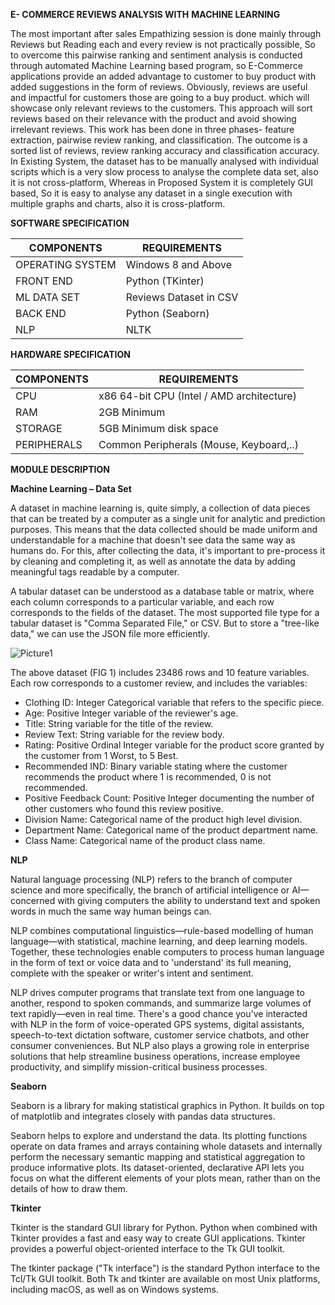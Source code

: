 **E- COMMERCE REVIEWS ANALYSIS WITH**
**MACHINE LEARNING**

The most important after sales Empathizing session is done mainly through Reviews but Reading each and every review is not practically possible, So to overcome this pairwise ranking and sentiment analysis is conducted through automated Machine Learning based program, so E-Commerce applications provide an added advantage to customer to buy product with added suggestions in the form of reviews. Obviously, reviews are useful and impactful for customers those are going to a buy product. which will showcase only relevant reviews to the customers. This approach will sort reviews based on their relevance with the product and avoid showing irrelevant reviews. This work has been done in three phases- feature extraction, pairwise review ranking, and classification. The outcome is a sorted list of reviews, review ranking accuracy and classification accuracy. In Existing System, the dataset has to be manually analysed with individual scripts which is a very slow process to analyse the complete data set, also it is not cross-platform, Whereas in Proposed System it is completely GUI based, So it is easy to analyse any dataset in a single execution with multiple graphs and charts, also it is cross-platform.

**SOFTWARE SPECIFICATION**

| **COMPONENTS** | **REQUIREMENTS** |
| --- | --- |
| OPERATING SYSTEM | Windows 8 and Above |
| FRONT END | Python (TKinter) |
| ML DATA SET | Reviews Dataset in CSV |
| BACK END | Python (Seaborn) |
| NLP | NLTK |

**HARDWARE SPECIFICATION**

| **COMPONENTS** | **REQUIREMENTS** |
| --- | --- |
| CPU | x86 64-bit CPU (Intel / AMD architecture) |
| RAM | 2GB Minimum |
| STORAGE | 5GB Minimum disk space |
| PERIPHERALS | Common Peripherals (Mouse, Keyboard,..) |

**MODULE DESCRIPTION**

**Machine Learning – Data Set**

A dataset in machine learning is, quite simply, a collection of data pieces that can be treated by a computer as a single unit for analytic and prediction purposes. This means that the data collected should be made uniform and understandable for a machine that doesn't see data the same way as humans do. For this, after collecting the data, it's important to pre-process it by cleaning and completing it, as well as annotate the data by adding meaningful tags readable by a computer.

A tabular dataset can be understood as a database table or matrix, where each column corresponds to a particular variable, and each row corresponds to the fields of the dataset. The most supported file type for a tabular dataset is "Comma Separated File," or CSV. But to store a "tree-like data," we can use the JSON file more efficiently.

![Picture1](https://github.com/kheshore/Review-Analysis/assets/43311731/476559f1-28a2-46dd-828d-cb7ed6dd71e6)

The above dataset (FIG 1) includes 23486 rows and 10 feature variables. Each row corresponds to a customer review, and includes the variables:

- Clothing ID: Integer Categorical variable that refers to the specific piece.
- Age: Positive Integer variable of the reviewer's age.
- Title: String variable for the title of the review.
- Review Text: String variable for the review body.
- Rating: Positive Ordinal Integer variable for the product score granted by the customer from 1 Worst, to 5 Best.
- Recommended IND: Binary variable stating where the customer recommends the product where 1 is recommended, 0 is not recommended.
- Positive Feedback Count: Positive Integer documenting the number of other customers who found this review positive.
- Division Name: Categorical name of the product high level division.
- Department Name: Categorical name of the product department name.
- Class Name: Categorical name of the product class name.

**NLP**

Natural language processing (NLP) refers to the branch of computer science and more specifically, the branch of artificial intelligence or AI—concerned with giving computers the ability to understand text and spoken words in much the same way human beings can.

NLP combines computational linguistics—rule-based modelling of human language—with statistical, machine learning, and deep learning models. Together, these technologies enable computers to process human language in the form of text or voice data and to 'understand' its full meaning, complete with the speaker or writer's intent and sentiment.

NLP drives computer programs that translate text from one language to another, respond to spoken commands, and summarize large volumes of text rapidly—even in real time. There's a good chance you've interacted with NLP in the form of voice-operated GPS systems, digital assistants, speech-to-text dictation software, customer service chatbots, and other consumer conveniences. But NLP also plays a growing role in enterprise solutions that help streamline business operations, increase employee productivity, and simplify mission-critical business processes.

**Seaborn**

Seaborn is a library for making statistical graphics in Python. It builds on top of matplotlib and integrates closely with pandas data structures.

Seaborn helps to explore and understand the data. Its plotting functions operate on data frames and arrays containing whole datasets and internally perform the necessary semantic mapping and statistical aggregation to produce informative plots. Its dataset-oriented, declarative API lets you focus on what the different elements of your plots mean, rather than on the details of how to draw them.

**Tkinter**

Tkinter is the standard GUI library for Python. Python when combined with Tkinter provides a fast and easy way to create GUI applications. Tkinter provides a powerful object-oriented interface to the Tk GUI toolkit.

The tkinter package ("Tk interface") is the standard Python interface to the Tcl/Tk GUI toolkit. Both Tk and tkinter are available on most Unix platforms, including macOS, as well as on Windows systems.


